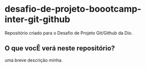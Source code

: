 # desafio-de-projeto-boootcamp-inter-git-github
Repositório criado para o Desafio de Projeto Git/Github da Dio.

## O que vocÊ verá neste repositório?
uma breve descrição minha.
